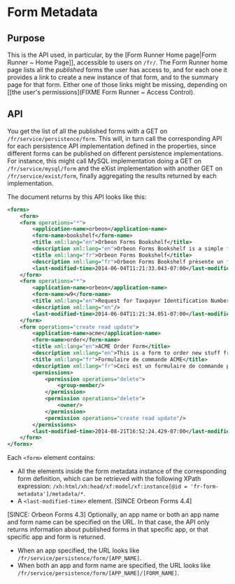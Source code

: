 # Form Metadata

<!-- toc -->

## Purpose

This is the API used, in particular, by the [Form Runner Home page|Form Runner ~ Home Page]], accessible to users on `/fr/`. The Form Runner home page lists all the *published* forms the user has access to, and for each one it provides a link to create a new instance of that form, and to the summary page for that form. Either one of those links might be missing, depending on [[the user's permissions](FIXME Form Runner ~ Access Control).

## API

You get the list of all the published forms with a GET on `/fr/service/persistence/form`. This will, in turn call the corresponding API for each persistence API implementation defined in the properties, since different forms can be published on different persistence implementations. For instance, this might call MySQL implementation doing a GET on `/fr/service/mysql/form` and the eXist implementation with another GET on `/fr/service/exist/form`, finally aggregating the results returned by each implementation.

The document returns by this API looks like this:

```xml
<forms>
    <form>
    <form operations="*">
        <application-name>orbeon</application-name>
        <form-name>bookshelf</form-name>
        <title xml:lang="en">Orbeon Forms Bookshelf</title>
        <description xml:lang="en">Orbeon Forms Bookshelf is a simple form …</description>
        <title xml:lang="fr">Orbeon Forms Bookshelf</title>
        <description xml:lang="fr">Orbeon Forms Bookshelf présente un formulaire simple…</description>
        <last-modified-time>2014-06-04T11:21:33.043-07:00</last-modified-time>
    </form>
    <form operations="*">
        <application-name>orbeon</application-name>
        <form-name>w9</form-name>
        <title xml:lang="en">Request for Taxpayer Identification Number and Certification</title>
        <description xml:lang="en"/>
        <last-modified-time>2014-06-04T11:21:34.051-07:00</last-modified-time>
    </form>
    <form operations="create read update">
        <application-name>acme</application-name>
        <form-name>order</form-name>
        <title xml:lang="en">ACME Order Form</title>
        <description xml:lang="en">This is a form to order new stuff from ACME, Inc.</description>
        <title xml:lang="fr">Formulaire de commande ACME</title>
        <description xml:lang="fr">Ceci est un formulaire de commande pour ACME, Inc.</description>
        <permissions>
            <permission operations="delete">
                <group-member/>
            </permission>
            <permission operations="delete">
                <owner/>
            </permission>
            <permission operations="create read update"/>
        </permissions>
        <last-modified-time>2014-08-21T16:52:24.429-07:00</last-modified-time>
    </form>
</forms>
```

Each `<form>` element contains:

* All the elements inside the form metadata instance of the corresponding form definition, which can be retrieved with the following XPath expression: `/xh:html/xh:head/xf:model/xf:instance[@id = 'fr-form-metadata']/metadata/*`.
* A `<last-modified-time>` element. [SINCE Orbeon Forms 4.4]

[SINCE: Orbeon Forms 4.3] Optionally, an app name or both an app name and form name can be specified on the URL. In that case, the API only returns information about published forms in that specific app, or that specific app and form is returned.

* When an app specified, the URL looks like `/fr/service/persistence/form/[APP_NAME]`.
* When both an app and form name are specified, the URL looks like `/fr/service/persistence/form/[APP_NAME]/[FORM_NAME]`.
